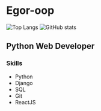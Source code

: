 # Egor-oop
![Top Langs](https://github-readme-stats.vercel.app/api/top-langs/?username=Egor-oop&theme=tokyonight)
![GitHub stats](https://github-readme-stats.vercel.app/api?username=Egor-oop&show_icons=true&theme=tokyonight)
## Python Web Developer
### Skills
 - Python
 - Django
 - SQL
 - Git
 - ReactJS
